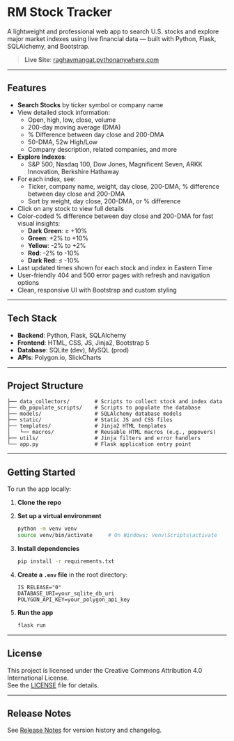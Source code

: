 # RM Stock Tracker

A lightweight and professional web app to search U.S. stocks and explore major market indexes using live financial data — built with Python, Flask, SQLAlchemy, and Bootstrap.

> **Live Site**: [raghavmangat.pythonanywhere.com](https://raghavmangat.pythonanywhere.com)

---

##  Features

-  **Search Stocks** by ticker symbol or company name
-  View detailed stock information:
   - Open, high, low, close, volume
   - 200-day moving average (DMA)
   - % Difference between day close and 200-DMA
   - 50-DMA, 52w High/Low
   - Company description, related companies, and more
-  **Explore Indexes**:
   - S&P 500, Nasdaq 100, Dow Jones, Magnificent Seven, ARKK Innovation, Berkshire Hathaway
-  For each index, see:
   - Ticker, company name, weight, day close, 200-DMA, % difference between day close and 200-DMA
   - Sort by weight, day close, 200-DMA, or % difference
-  Click on any stock to view full details
-  Color-coded % difference between day close and 200-DMA for fast visual insights:
   - **Dark Green**: ≥ +10%
   - **Green**: +2% to +10%
   - **Yellow**: -2% to +2%
   - **Red**: -2% to -10%
   - **Dark Red**: ≤ -10%
- Last updated times shown for each stock and index in Eastern Time
- User-friendly 404 and 500 error pages with refresh and navigation options
- Clean, responsive UI with Bootstrap and custom styling

---

## Tech Stack

- **Backend**: Python, Flask, SQLAlchemy
- **Frontend**: HTML, CSS, JS, Jinja2, Bootstrap 5
- **Database**: SQLite (dev), MySQL (prod)
- **APIs**: Polygon.io, SlickCharts

---

## Project Structure

```
├── data_collectors/        # Scripts to collect stock and index data
├── db_populate_scripts/    # Scripts to populate the database
├── models/                 # SQLAlchemy database models
├── static/                 # Static JS and CSS files
├── templates/              # Jinja2 HTML templates
│   └── macros/             # Reusable HTML macros (e.g., popovers)
├── utils/                  # Jinja filters and error handlers
└── app.py                  # Flask application entry point
```

---

## Getting Started

To run the app locally:

1. **Clone the repo**
2. **Set up a virtual environment**

   ```bash
   python -m venv venv
   source venv/bin/activate     # On Windows: venv\Scripts\activate
   ```

3. **Install dependencies**

   ```bash
   pip install -r requirements.txt
   ```

4. **Create a `.env` file** in the root directory:

   ```env
   IS_RELEASE="0"
   DATABASE_URI=your_sqlite_db_uri
   POLYGON_API_KEY=your_polygon_api_key
   ```

5. **Run the app**

   ```bash
   flask run
   ```

---

## License

This project is licensed under the Creative Commons Attribution 4.0 International License.  
See the [LICENSE](./LICENSE.md) file for details.

---

## Release Notes

See [Release Notes](./RELEASE_NOTES.md) for version history and changelog.